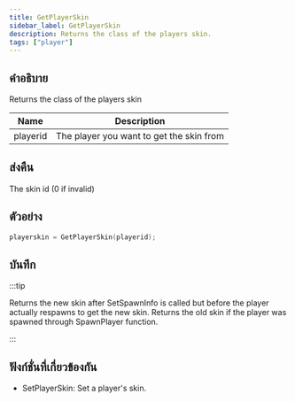 ```yaml
---
title: GetPlayerSkin
sidebar_label: GetPlayerSkin
description: Returns the class of the players skin.
tags: ["player"]
---
```


## คำอธิบาย

Returns the class of the players skin

| Name     | Description                              |
| -------- | ---------------------------------------- |
| playerid | The player you want to get the skin from |

## ส่งคืน

The skin id (0 if invalid)

## ตัวอย่าง

```c
playerskin = GetPlayerSkin(playerid);
```

## บันทึก

:::tip

Returns the new skin after SetSpawnInfo is called but before the player actually respawns to get the new skin. Returns the old skin if the player was spawned through SpawnPlayer function.

:::

## ฟังก์ชั่นที่เกี่ยวข้องกัน

- SetPlayerSkin: Set a player's skin.
